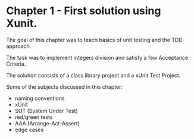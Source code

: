 # Chapter 1 - First solution using Xunit.
The goal of this chapter was to teach basics of unit testing and the TDD approach.

The task was to implement integers division and satisfy a few Acceptance Criteria.

The solution consists of a class library project and a xUnit Test Project.

Some of the subjects discussed in this chapter:
- naming conventions
- xUnit
- SUT (System Under Test)
- red/green tests
- AAA (Arrange-Act-Assert)
- edge cases
